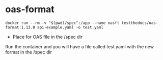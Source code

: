 # oas-format

```shell
docker run --rm -v "$(pwd)/spec":/app --name oasft testthedocs/oas-format:1.13.0 api-example.yaml -o test.yaml
```

- Place for OAS file in the /spec dir

Run the container and you will have a file called test.yaml with the new format in the /spec dir
